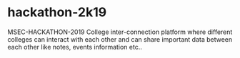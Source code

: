 # hackathon-2k19
MSEC-HACKATHON-2019
College inter-connection platform where different colleges can interact with each other and can share important data between each other like notes, events information etc..
